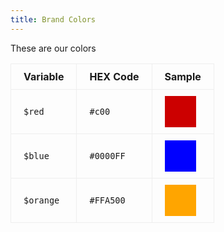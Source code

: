 ```yaml
---
title: Brand Colors
---
```


These are our colors

<style type="text/css">td, th { padding: 10px 20px; border: 1px solid #eee; } table div { width: 50px; height: 50px; }</style>

| Variable | HEX Code |  Sample  |
|---|---|---|
| `$red`  |  `#c00` |  <div style="background: #c00;" ></div>  |
| `$blue`  |  `#0000FF` |  <div style="background: #0000FF;" ></div>  |
| `$orange`  |  `#FFA500` |  <div style="background: #FFA500;" ></div>  |





